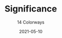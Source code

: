 ---
image_primary: "img/product_main_4_(1)_significance-main-3.jpg"
image_secondary: "img/colorway_4_(1)_brandeis.jpg"
description: "A%20sublime%20marriage%20of%20image%20and%20artistry.%20With%20design%20origins%20inspired%20by%20Greek%2C%20Roman%20and%20American%20Indian%20artwork%2C%20SIGNIFICANCE%20honors%20these%20references%20to%20great%20effect.%20Appropriate%20use%20of%20textured%20yarns%20with%20modern%20weaving%20methods%20assist%20in%20defining%20the%20overall%20pattern%20as%20important%20in%20both%20historic%20and%20contemporary%20contexts.%20Scale%2C%20texture%20and%20color%20come%20together%2C%20transforming%20SIGNIFICANCE%20into%20a%20true%20work%20of%20art."
tags: 
  - "Textiles"
designer: "Joseph Noble"
href: "https://www.josephnoble.com/collections/significance/"
title: "Significance"
subtitle: "14 Colorways"
category: "Textiles"
manufacturer: "Joseph Noble"
slug: "/manufacturers/joseph-noble/textiles/joseph-noble-significance"
date: "2021-05-10"
---